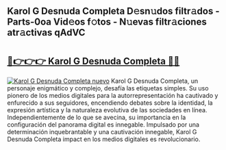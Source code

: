 ## Karol G Desnuda Completa D𝚎sn𝚞dos filtr𝚊dos - Parts-0oa Vid𝚎os f𝚘tos - N𝚞evas filtr𝚊ciones atr𝚊ctivas qAdVC

# <h2><a href="http://mb3ek4.tromn.icu/?c=Karol+G+Desnuda+Completa">🔗👉👉👉 Karol G Desnuda Completa 🔗🔗</a></h2>

[![Karol G Desnuda Completa nuevo](https://i.imgur.com/pEAQMta.gif)](http://mb3ek4.tromn.icu/?c=Karol+G+Desnuda+Completa)
Karol G Desnuda Completa, un personaje enigmático y complejo, desafía las etiquetas simples. Su uso pionero de los medios digitales para la autorrepresentación ha cautivado y enfurecido a sus seguidores, encendiendo debates sobre la identidad, la expresión artística y la naturaleza evolutiva de las sociedades en línea. Independientemente de lo que se avecina, su importancia en la configuración del panorama digital es innegable. Impulsado por una determinación inquebrantable y una cautivación innegable, Karol G Desnuda Completa impact en los medios digitales es revolucionario.
